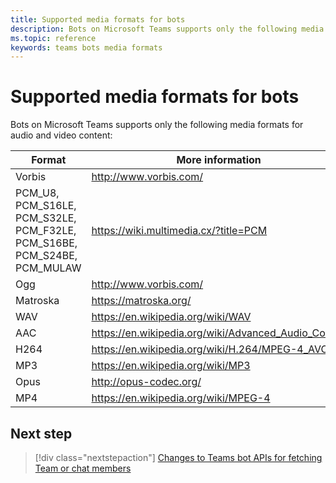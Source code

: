 ```yaml
---
title: Supported media formats for bots
description: Bots on Microsoft Teams supports only the following media formats for audio and video content.
ms.topic: reference
keywords: teams bots media formats
---
```

# Supported media formats for bots

Bots on Microsoft Teams supports only the following media formats for audio and video content:

| Format | More information |
| --- | --- |
| Vorbis | http://www.vorbis.com/ |
| PCM_U8, PCM_S16LE, PCM_S32LE, PCM_F32LE, PCM_S16BE, PCM_S24BE, PCM_MULAW | https://wiki.multimedia.cx/?title=PCM |
| Ogg | http://www.vorbis.com/ |
| Matroska | https://matroska.org/ |
| WAV | https://en.wikipedia.org/wiki/WAV |
| AAC | https://en.wikipedia.org/wiki/Advanced_Audio_Coding |
| H264 | https://en.wikipedia.org/wiki/H.264/MPEG-4_AVC |
| MP3 | https://en.wikipedia.org/wiki/MP3 |
| Opus | http://opus-codec.org/ |
| MP4 | https://en.wikipedia.org/wiki/MPEG-4 |

## Next step

> [!div class="nextstepaction"]
> [Changes to Teams bot APIs for fetching Team or chat members](~/resources/team-chat-member-api-changes.md)
